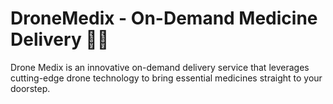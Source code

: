 #  DroneMedix - On-Demand Medicine Delivery 🚁💊
Drone Medix is an innovative on-demand delivery service that leverages cutting-edge drone technology to bring essential medicines straight to your doorstep.
